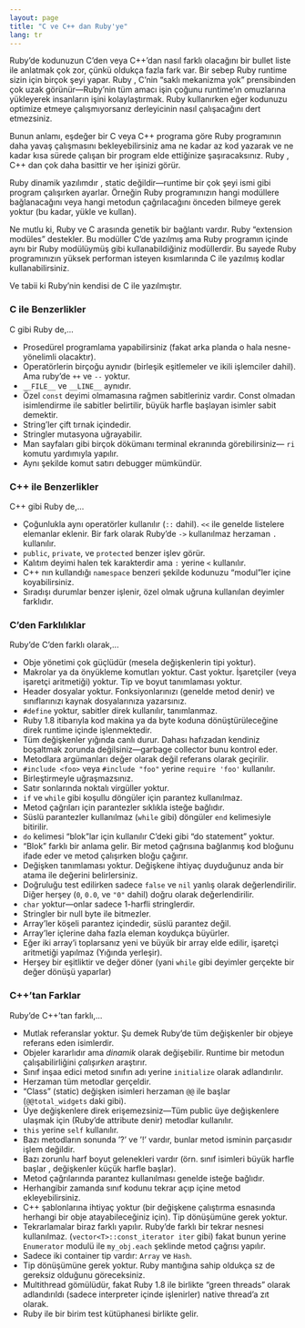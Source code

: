 ```yaml
---
layout: page
title: "C ve C++ dan Ruby'ye"
lang: tr
---
```


Ruby’de kodunuzun C’den veya C++’dan nasıl farklı olacağını bir bullet
liste ile anlatmak çok zor, çünkü oldukça fazla fark var. Bir sebep Ruby
runtime sizin için birçok şeyi yapar. Ruby , C’nin “saklı mekanizma yok”
prensibinden çok uzak görünür—Ruby’nin tüm amacı işin çoğunu runtime’ın
omuzlarına yükleyerek insanların işini kolaylaştırmak. Ruby kullanırken
eğer kodunuzu optimize etmeye çalışmıyorsanız derleyicinin nasıl
çalışacağını dert etmezsiniz.

Bunun anlamı, eşdeğer bir C veya C++ programa göre Ruby programının daha
yavaş çalışmasını bekleyebilirsiniz ama ne kadar az kod yazarak ve ne
kadar kısa sürede çalışan bir program elde ettiğinize şaşıracaksınız.
Ruby , C++ dan çok daha basittir ve her işinizi görür.

Ruby dinamik yazılımdır , static değildir—runtime bir çok şeyi ismi gibi
program çalışırken ayarlar. Örneğin Ruby programınızın hangi modüllere
bağlanacağını veya hangi metodun çağrılacağını önceden bilmeye gerek
yoktur (bu kadar, yükle ve kullan).

Ne mutlu ki, Ruby ve C arasında genetik bir bağlantı vardır. Ruby
“extension modüles” destekler. Bu modüller C’de yazılmış ama Ruby
programın içinde aynı bir Ruby modülüymüş gibi kullanabildiğiniz
modüllerdir. Bu sayede Ruby programınızın yüksek performan isteyen
kısımlarında C ile yazılmış kodlar kullanabilirsiniz.

Ve tabii ki Ruby’nin kendisi de C ile yazılmıştır.

### C ile Benzerlikler

C gibi Ruby de,...

* Prosedürel programlama yapabilirsiniz (fakat arka planda o hala
  nesne-yönelimli olacaktır).
* Operatörlerin birçoğu aynıdır (birleşik eşitlemeler ve ikili
  işlemciler dahil). Ama ruby’de `++` ve `--` yoktur.
* `__FILE__` ve `__LINE__` aynıdır.
* Özel `const` deyimi olmamasına rağmen sabitleriniz vardır. Const
  olmadan isimlendirme ile sabitler belirtilir, büyük harfle başlayan
  isimler sabit demektir.
* String’ler çift tırnak içindedir.
* Stringler mutasyona uğrayabilir.
* Man sayfaları gibi birçok dökümanı terminal ekranında görebilirsiniz—
  `ri` komutu yardımıyla yapılır.
* Aynı şekilde komut satırı debugger mümkündür.

### C++ ile Benzerlikler

C++ gibi Ruby de,...

* Çoğunlukla aynı operatörler kullanılır (`::` dahil). `<<` ile genelde
  listelere elemanlar eklenir. Bir fark olarak Ruby’de `->` kullanılmaz
  herzaman `.` kullanılır.
* `public`, `private`, ve `protected` benzer işlev görür.
* Kalıtım deyimi halen tek karakterdir ama `:` yerine `<` kullanılır.
* C++ nın kullandığı `namespace` benzeri şekilde kodunuzu “modul”ler
  içine koyabilirsiniz.
* Sıradışı durumlar benzer işlenir, özel olmak uğruna kullanılan
  deyimler farklıdır.

### C’den Farklılıklar

Ruby’de C’den farklı olarak,...

* Obje yönetimi çok güçlüdür (mesela değişkenlerin tipi yoktur).
* Makrolar ya da önyükleme komutları yoktur. Cast yoktur. İşaretçiler
  (veya işaretçi aritmetiği) yoktur. Tip ve boyut tanımlaması yoktur.
* Header dosyalar yoktur. Fonksiyonlarınızı (genelde metod denir) ve
  sınıflarınızı kaynak dosyalarınıza yazarsınız.
* `#define` yoktur, sabitler direk kullanılır, tanımlanmaz.
* Ruby 1.8 itibarıyla kod makina ya da byte koduna dönüştürüleceğine
  direk runtime içinde işlenmektedir.
* Tüm değişkenler yığında canlı durur. Dahası hafızadan kendiniz
  boşaltmak zorunda değilsiniz—garbage collector bunu kontrol eder.
* Metodlara argümanları değer olarak değil referans olarak geçirilir.
* `#include <foo>` veya `#include "foo"` yerine `require 'foo'`
  kullanılır.
* Birleştirmeyle uğraşmazsınız.
* Satır sonlarında noktalı virgüller yoktur.
* `if` ve `while` gibi koşullu döngüler için parantez kullanılmaz.
* Metod çağrıları için parantezler sıklıkla isteğe bağlıdır.
* Süslü parantezler kullanılmaz (`while` gibi) döngüler `end`
  kelimesiyle bitirilir.
* `do` kelimesi “blok”lar için kullanılır C’deki gibi “do statement”
  yoktur.
* “Blok” farklı bir anlama gelir. Bir metod çağrısına bağlanmış kod
  bloğunu ifade eder ve metod çalışırken bloğu çağırır.
* Değişken tanımlaması yoktur. Değişkene ihtiyaç duyduğunuz anda bir
  atama ile değerini belirlersiniz.
* Doğruluğu test edilirken sadece `false` ve `nil` yanlış olarak
  değerlendirilir. Diğer herşey (`0`, `0.0`, ve `"0"` dahil) doğru
  olarak değerlendirilir.
* `char` yoktur—onlar sadece 1-harfli stringlerdir.
* Stringler bir null byte ile bitmezler.
* Array’ler köşeli parantez içindedir, süslü parantez değil.
* Array’ler içlerine daha fazla eleman koydukça büyürler.
* Eğer iki array’i toplarsanız yeni ve büyük bir array elde edilir,
  işaretçi aritmetiği yapılmaz (Yığında yerleşir).
* Herşey bir eşitliktir ve değer döner (yani `while` gibi deyimler
  gerçekte bir değer dönüşü yaparlar)

### C++’tan Farklar

Ruby’de C++’tan farklı,...

* Mutlak referanslar yoktur. Şu demek Ruby’de tüm değişkenler bir objeye
  referans eden isimlerdir.
* Objeler kararlıdır ama *dinamik* olarak değişebilir. Runtime bir
  metodun çalışabilirliğini *çalışırken* araştırır.
* Sınıf inşaa edici metod sınıfın adı yerine `initialize` olarak
  adlandırılır.
* Herzaman tüm metodlar gerçeldir.
* “Class” (static) değişken isimleri herzaman `@@` ile başlar
  (`@@total_widgets` daki gibi).
* Üye değişkenlere direk erişemezsiniz—Tüm public üye değişkenlere
  ulaşmak için (Ruby’de attribute denir) metodlar kullanılır.
* `this` yerine `self` kullanılır.
* Bazı metodların sonunda ’?’ ve ’!’ vardır, bunlar metod isminin
  parçasıdır işlem değildir.
* Bazı zorunlu harf boyut gelenekleri vardır (örn. sınıf isimleri büyük
  harfle başlar , değişkenler küçük harfle başlar).
* Metod çağrılarında parantez kullanılması genelde isteğe bağlıdır.
* Herhangibir zamanda sınıf kodunu tekrar açıp içine metod
  ekleyebilirsiniz.
* C++ şablonlarına ihtiyaç yoktur (bir değişkene çalıştırma esnasında
  herhangi bir obje atayabileceğiniz için). Tip dönüşümüne gerek yoktur.
* Tekrarlamalar biraz farklı yapılır. Ruby’de farklı bir tekrar nesnesi
  kullanılmaz. (`vector<T>::const_iterator iter` gibi) fakat bunun
  yerine `Enumerator` modulü ile `my_obj.each` şeklinde metod çağrısı
  yapılır.
* Sadece iki container tip vardır: `Array` ve `Hash`.
* Tip dönüşümüne gerek yoktur. Ruby mantığına sahip oldukça sz de
  gereksiz olduğunu göreceksiniz.
* Multithread gömülüdür, fakat Ruby 1.8 ile birlikte “green threads”
  olarak adlandırıldı (sadece interpreter içinde işlenirler) native
  thread’a zıt olarak.
* Ruby ile bir birim test kütüphanesi birlikte gelir.
